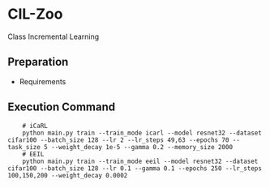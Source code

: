 # CIL-Zoo
Class Incremental Learning

## Preparation
- Requirements

## Execution Command
``` shell scripts
    # iCaRL
    python main.py train --train_mode icarl --model resnet32 --dataset cifar100 --batch_size 128 --lr 2 --lr_steps 49,63 --epochs 70 --task_size 5 --weight_decay 1e-5 --gamma 0.2 --memory_size 2000
    # EEIL
    python main.py train --train_mode eeil --model resnet32 --dataset cifar100 --batch_size 128 --lr 0.1 --gamma 0.1 --epochs 250 --lr_steps 100,150,200 --weight_decay 0.0002
```
